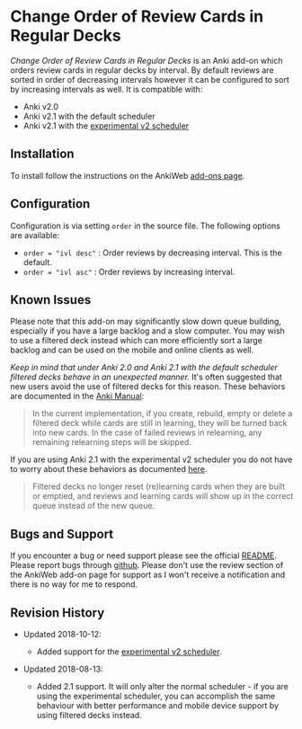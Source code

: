 # Change Order of Review Cards in Regular Decks

*Change Order of Review Cards in Regular Decks* is an Anki add-on which orders review cards in regular decks by interval.  By default reviews are sorted in order of decreasing intervals however it can be configured to sort by increasing intervals as well.  It is compatible with:

* Anki v2.0
* Anki v2.1 with the default scheduler
* Anki v2.1 with the [experimental v2 scheduler](https://anki.tenderapp.com/kb/anki-ecosystem/experiment-scheduling-changes-in-anki-21)

## Installation

To install follow the instructions on the AnkiWeb [add-ons page](https://ankiweb.net/shared/info/3731265543).

## Configuration

Configuration is via setting `order` in the source file.  The following options are available:

* `order = "ivl desc"` : Order reviews by decreasing interval.  This is the default.
* `order = "ivl asc"` : Order reviews by increasing interval.

## Known Issues

Please note that this add-on may significantly slow down queue building, especially if you have a large backlog and a slow computer.  You may wish to use a filtered deck instead which can more efficiently sort a large backlog and can be used on the mobile and online clients as well.

*Keep in mind that under Anki 2.0 and Anki 2.1 with the default scheduler filtered decks behave in an unexpected manner.* It's often suggested that new users avoid the use of filtered decks for this reason.  These behaviors are documented in the [Anki Manual](https://apps.ankiweb.net/docs/manual.html#home-decks):

> In the current implementation, if you create, rebuild, empty or delete a filtered deck while cards are still in learning, they will be turned back into new cards. In the case of failed reviews in relearning, any remaining relearning steps will be skipped.

If you are using Anki 2.1 with the experimental v2 scheduler you do not have to worry about these behaviors as documented [here](https://anki.tenderapp.com/kb/anki-ecosystem/experiment-scheduling-changes-in-anki-21).

> Filtered decks no longer reset (re)learning cards when they are built or emptied, and reviews and learning cards will show up in the correct queue instead of the new queue.


## Bugs and Support

If you encounter a bug or need support please see the official [README](https://github.com/xquercus/change-order-of-review-cards). Please report bugs through [github](https://github.com/xquercus/change-order-of-review-cards/issues).  Please don't use the review section of the AnkiWeb add-on page for support as I won't receive a notification and there is no way for me to respond.

## Revision History

* Updated 2018-10-12:

    * Added support for the [experimental v2 scheduler](https://anki.tenderapp.com/kb/anki-ecosystem/experiment-scheduling-changes-in-anki-21).

* Updated 2018-08-13:

    * Added 2.1 support. It will only alter the normal scheduler - if you are using the experimental scheduler, you can accomplish the same behaviour with better performance and mobile device support by using filtered decks instead.
